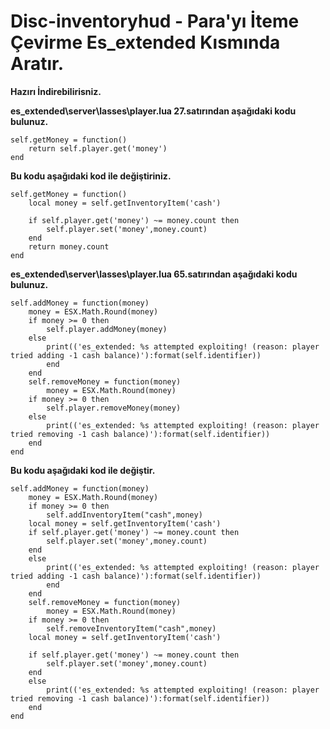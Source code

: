 # Disc-inventoryhud - Para'yı İteme Çevirme Es_extended Kısmında Aratır.

**Hazırı İndirebilirisniz.**

**es_extended\server\lasses\player.lua 27.satırından aşağıdaki kodu bulunuz.**
```
self.getMoney = function()
    return self.player.get('money')
end
```
**Bu kodu aşağıdaki kod ile değiştiriniz.**
```
self.getMoney = function()
    local money = self.getInventoryItem('cash')
    
    if self.player.get('money') ~= money.count then
        self.player.set('money',money.count)
    end
    return money.count
end
```

**es_extended\server\lasses\player.lua 65.satırından aşağıdaki kodu bulunuz.**
```
self.addMoney = function(money)
    money = ESX.Math.Round(money)
    if money >= 0 then
        self.player.addMoney(money)
    else
        print(('es_extended: %s attempted exploiting! (reason: player tried adding -1 cash balance)'):format(self.identifier))
        end
    end
    self.removeMoney = function(money)
        money = ESX.Math.Round(money)
    if money >= 0 then
        self.player.removeMoney(money)
    else
        print(('es_extended: %s attempted exploiting! (reason: player tried removing -1 cash balance)'):format(self.identifier))
    end
end
```
**Bu kodu aşağıdaki kod ile değiştir.**
```
self.addMoney = function(money)
    money = ESX.Math.Round(money)
    if money >= 0 then
        self.addInventoryItem("cash",money)
    local money = self.getInventoryItem('cash')
    if self.player.get('money') ~= money.count then
        self.player.set('money',money.count)
    end
    else
        print(('es_extended: %s attempted exploiting! (reason: player tried adding -1 cash balance)'):format(self.identifier))
        end
    end
    self.removeMoney = function(money)
        money = ESX.Math.Round(money)
    if money >= 0 then
        self.removeInventoryItem("cash",money)
    local money = self.getInventoryItem('cash')
    
    if self.player.get('money') ~= money.count then
        self.player.set('money',money.count)
    end
    else
        print(('es_extended: %s attempted exploiting! (reason: player tried removing -1 cash balance)'):format(self.identifier))
    end
end
```
